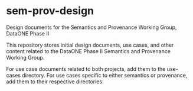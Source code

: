 sem-prov-design
===============

Design documents for the Semantics and Provenance Working Group, DataONE Phase II

This repository stores initial design documents, use cases, and other content related to the DataONE Phase II Semantics and Provenance Working Group.

For use case documents related to both projects, add them to the use-cases directory.  For use cases specific to either semantics or provenance, add them to their respective directories.